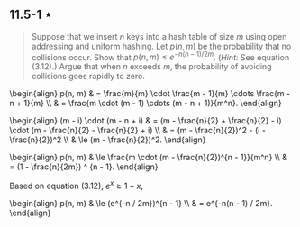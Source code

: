 ## 11.5-1 $\star$

> Suppose that we insert $n$ keys into a hash table of size $m$ using open addressing and uniform hashing. Let $p(n, m)$ be the probability that no collisions occur. Show that $p(n, m) \le e^{-n(n - 1) / 2m}$. ($\textit{Hint:}$ See equation $\text{(3.12)}$.) Argue that when $n$ exceeds $m$, the probability of avoiding collisions goes rapidly to zero.

\begin{align}
p(n, m) & = \frac{m}{m} \cdot \frac{m - 1}{m} \cdots \frac{m - n + 1}{m} \\\\
		& = \frac{m \cdot (m - 1) \cdots (m - n + 1)}{m^n}.
\end{align}

\begin{align}
(m - i) \cdot (m - n + i)
    & =    (m - \frac{n}{2} + \frac{n}{2} - i) \cdot (m - \frac{n}{2} - \frac{n}{2} + i) \\\\
    & =    (m - \frac{n}{2})^2 - (i - \frac{n}{2})^2 \\\\
    & \le  (m - \frac{n}{2})^2.
\end{align}

\begin{align}
p(n, m) & \le \frac{m \cdot (m - \frac{n}{2})^{n - 1}}{m^n} \\\\
        & =   (1 - \frac{n}{2m}) ^ {n - 1}.
\end{align}

Based on equation $\text{(3.12)}$, $e^x \ge 1 + x$,

\begin{align}
p(n, m) & \le (e^{-n / 2m})^{n - 1} \\\\
        & =   e^{-n(n - 1) / 2m}.
\end{align}

